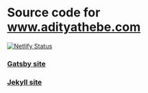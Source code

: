 # Source code for www.adityathebe.com

[![Netlify Status](https://api.netlify.com/api/v1/badges/3db61d01-0786-4af7-90a6-1c6c618a8aa2/deploy-status)](https://app.netlify.com/sites/silly-euler-543aa6/deploys)

### [Gatsby site](https://www.adityathebe.com)

### [Jekyll site](https://old.adityathebe.com)
